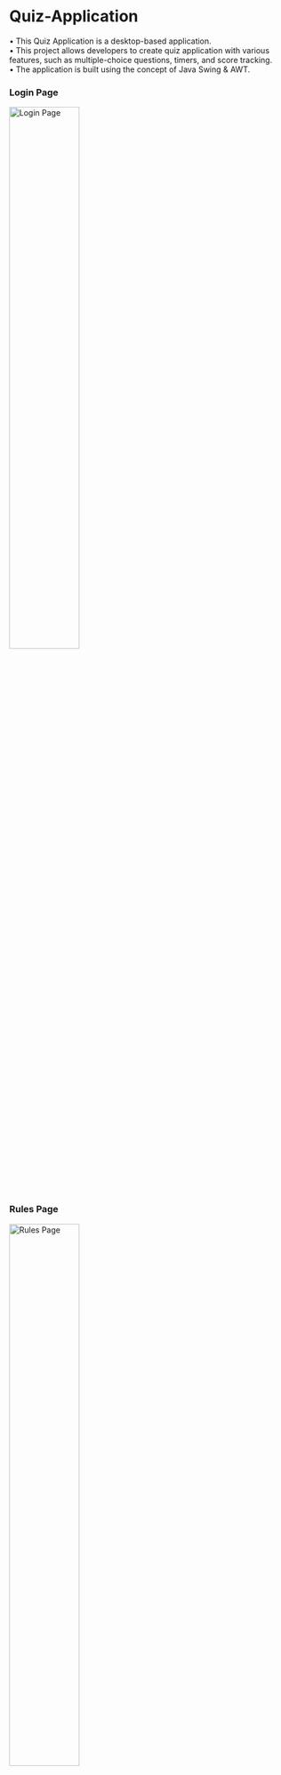 # Quiz-Application
•	This Quiz Application is a desktop-based application. <br>
•	This project allows developers to create quiz application with various features, such as multiple-choice questions, timers, and score tracking.<br>
•	The application is built using the concept of Java Swing & AWT. <br>
<h3>Login Page</h3>
<img src="https://user-images.githubusercontent.com/111049326/235232885-fd02e03c-a1c6-4d5b-b104-fa89f2fdb505.png" alt="Login Page"style="width:50%">
<h3>Rules Page</h3>
<img src="https://user-images.githubusercontent.com/111049326/235233003-d25322ad-f8c9-4461-9787-3eea8fcd3361.png" alt="Rules Page"style="width:50%">
<h3>Quiz's Questions, Timing, Button Page</h3>
<table>
<tr>
<td><img src="https://user-images.githubusercontent.com/111049326/235233120-2a0e9268-d7fd-4722-b73e-fc5a27f16a82.png" alt="Question page" style="width:100%"></td>
<td><img src="https://user-images.githubusercontent.com/111049326/235233156-d011f292-1aef-4f81-b6be-2ba6a125e185.png" alt=" Lifeline button" style="width:100%"></td>
</tr>
</table>

<table>
<tr>
<td><img src="https://user-images.githubusercontent.com/111049326/235233176-ce44258b-e628-4817-9198-17b472ba3c56.png" alt="Times Up!!" style="width:100%"></td>
 <td><img src="https://user-images.githubusercontent.com/111049326/235233210-823d9e90-7519-4338-a436-7853444432cb.png" alt="Submit Buton" style="width:100%"></td>
</tr>
</table>
<h3>Rules Page</h3>
<img src="https://user-images.githubusercontent.com/111049326/235233241-ee91c65d-492b-4746-946b-71fdc5bc8654.png" alt="Score Page"style="width:50%">
<br>
<p> You can see the detail Video by Clicking 
<a href="https://www.linkedin.com/posts/abhishekgupta2309_java-connections-project-activity-7057881179949068288-Ybjg?utm_source=share&utm_medium=member_desktop">Here</a></p>


